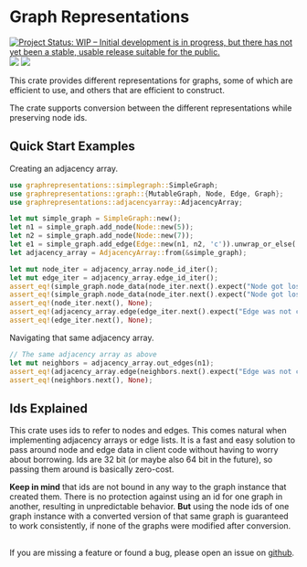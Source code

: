 # Graph Representations

[![Project Status: WIP – Initial development is in progress, but there has not yet been a stable, usable release suitable for the public.](https://www.repostatus.org/badges/latest/wip.svg)](https://www.repostatus.org/#wip)
[![](http://meritbadge.herokuapp.com/graphrepresentations)](https://crates.io/crates/graphrepresentations)
[![](https://docs.rs/graphrepresentations/badge.svg)](https://docs.rs/graphrepresentations)

This crate provides different representations for graphs, some of which are efficient to use,
and others that are efficient to construct.

The crate supports conversion between the different representations while preserving node ids.

## Quick Start Examples

Creating an adjacency array.

```rust
use graphrepresentations::simplegraph::SimpleGraph;
use graphrepresentations::graph::{MutableGraph, Node, Edge, Graph};
use graphrepresentations::adjacencyarray::AdjacencyArray;

let mut simple_graph = SimpleGraph::new();
let n1 = simple_graph.add_node(Node::new(5));
let n2 = simple_graph.add_node(Node::new(7));
let e1 = simple_graph.add_edge(Edge::new(n1, n2, 'c')).unwrap_or_else(|error| panic!("The edge refers nonexistent nodes: {:?}", error));
let adjacency_array = AdjacencyArray::from(&simple_graph);

let mut node_iter = adjacency_array.node_id_iter();
let mut edge_iter = adjacency_array.edge_id_iter();
assert_eq!(simple_graph.node_data(node_iter.next().expect("Node got lost")), adjacency_array.node_data(n1)); // The order of the nodes is guaranteed to stay the same
assert_eq!(simple_graph.node_data(node_iter.next().expect("Node got lost")), adjacency_array.node_data(n2));
assert_eq!(node_iter.next(), None);
assert_eq!(adjacency_array.edge(edge_iter.next().expect("Edge was not converted correctly")), simple_graph.edge(e1));
assert_eq!(edge_iter.next(), None);
```

Navigating that same adjacency array.

```rust
// The same adjacency array as above
let mut neighbors = adjacency_array.out_edges(n1);
assert_eq!(adjacency_array.edge(neighbors.next().expect("Edge was not converted correctly")), simple_graph.edge(e1));
assert_eq!(neighbors.next(), None);
```

## Ids Explained

This crate uses ids to refer to nodes and edges.
This comes natural when implementing adjacency arrays or edge lists.
It is a fast and easy solution to pass around node and edge data in client code without having to worry about borrowing.
Ids are 32 bit (or maybe also 64 bit in the future), so passing them around is basically zero-cost.

**Keep in mind** that ids are not bound in any way to the graph instance that created them.
There is no protection against using an id for one graph in another, resulting in unpredictable behavior.
**But** using the node ids of one graph instance with a converted version of that same graph is guaranteed to work consistently, if none of the graphs were modified after conversion.

##

If you are missing a feature or found a bug, please open an issue on [github](https://github.com/ISibboI/graphrepresentations/issues).